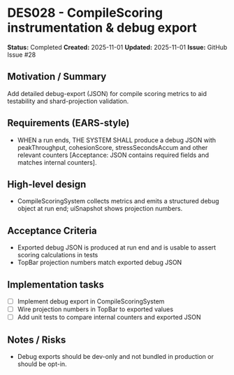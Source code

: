 # DES028 - CompileScoring instrumentation & debug export

**Status:** Completed
**Created:** 2025-11-01
**Updated:** 2025-11-01
**Issue:** GitHub Issue #28

## Motivation / Summary
Add detailed debug-export (JSON) for compile scoring metrics to aid testability and shard-projection validation.

## Requirements (EARS-style)
- WHEN a run ends, THE SYSTEM SHALL produce a debug JSON with peakThroughput, cohesionScore, stressSecondsAccum and other relevant counters [Acceptance: JSON contains required fields and matches internal counters].

## High-level design
- CompileScoringSystem collects metrics and emits a structured debug object at run end; uiSnapshot shows projection numbers.

## Acceptance Criteria
- Exported debug JSON is produced at run end and is usable to assert scoring calculations in tests
- TopBar projection numbers match exported debug JSON

## Implementation tasks
- [ ] Implement debug export in CompileScoringSystem
- [ ] Wire projection numbers in TopBar to exported values
- [ ] Add unit tests to compare internal counters and exported JSON

## Notes / Risks
- Debug exports should be dev-only and not bundled in production or should be opt-in.
